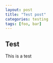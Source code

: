 ```yaml
---
layout: post
title: "Test post"
categories: testing
tags: [foo, bar]
---
```


Test
----

This is a test
